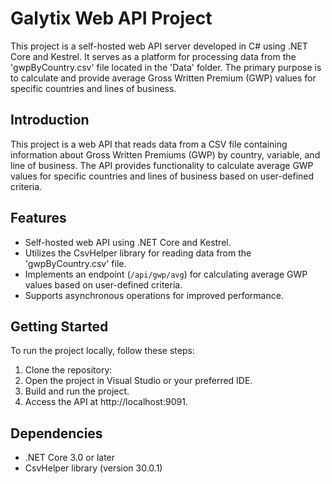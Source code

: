 # Galytix Web API Project

This project is a self-hosted web API server developed in C# using .NET Core and Kestrel. It serves as a platform for processing data from the 'gwpByCountry.csv' file located in the 'Data' folder. The primary purpose is to calculate and provide average Gross Written Premium (GWP) values for specific countries and lines of business.

## Introduction

This project is a web API that reads data from a CSV file containing information about Gross Written Premiums (GWP) by country, variable, and line of business. The API provides functionality to calculate average GWP values for specific countries and lines of business based on user-defined criteria.

## Features

- Self-hosted web API using .NET Core and Kestrel.
- Utilizes the CsvHelper library for reading data from the 'gwpByCountry.csv' file.
- Implements an endpoint (`/api/gwp/avg`) for calculating average GWP values based on user-defined criteria.
- Supports asynchronous operations for improved performance.

## Getting Started

To run the project locally, follow these steps:

1. Clone the repository:
2. Open the project in Visual Studio or your preferred IDE.
3. Build and run the project.
4. Access the API at http://localhost:9091.

## Dependencies
- .NET Core 3.0 or later
- CsvHelper library (version 30.0.1)
